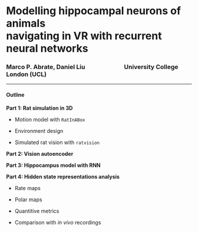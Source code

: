 # Modelling hippocampal neurons of animals <br> navigating in VR with recurrent neural networks
### Marco P. Abrate, Daniel Liu &emsp;&emsp;&emsp;&emsp;&emsp;&emsp; University College London (UCL)
---

#### Outline
**Part 1: Rat simulation in 3D**
- Motion model with `RatInABox`

- Environment design

- Simulated rat vision with `ratvision`

**Part 2: Vision autoencoder**

**Part 3: Hippocampus model with RNN**

**Part 4: Hidden state representations analysis**
- Rate maps

- Polar maps

- Quantitive metrics

- Comparison with *in vivo* recordings

